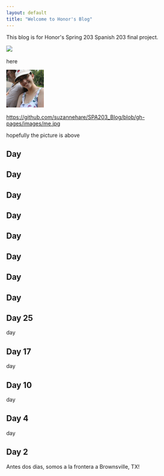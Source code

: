 ```yaml
---
layout: default
title: "Welcome to Honor's Blog"
---
```


This blog is for Honor's Spring 203 Spanish 203 final project.

![](./images/me.jpeg)

here

<img src="images/me.jpg" alt="hi" class="inline"/>

https://github.com/suzannehare/SPA203_Blog/blob/gh-pages/images/me.jpg

hopefully the picture is above

## Day

## Day

## Day

## Day

## Day

## Day

## Day

## Day

## Day 25
day

## Day 17
day

## Day 10
day

## Day 4
day

## Day 2
Antes dos dias, somos a la frontera a Brownsville, TX!


<style> img {max-width: 75%; max-height: 100px; }</style>



